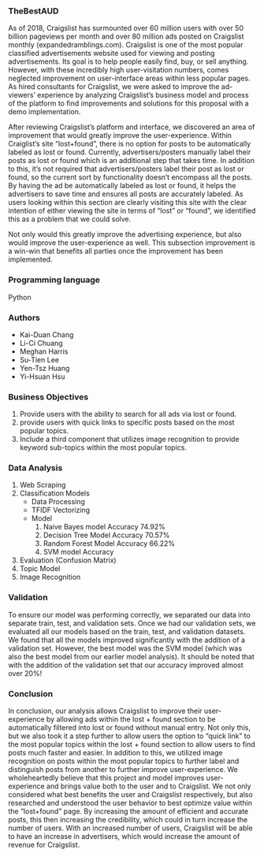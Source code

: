 ### TheBestAUD
As of 2018, Craigslist has surmounted over 60 million users with over 50 billion pageviews per month and over 80 million ads posted on Craigslist monthly (expandedramblings.com). Craigslist is one of the most popular classified advertisements website used for 
viewing and posting advertisements. Its goal is to help people easily find, buy, or sell anything. However, with these incredibly high user-visitation numbers, comes neglected 
improvement on user-interface areas within less popular pages. As hired consultants for Craigslist, we were asked to improve the ad-viewers’ experience by analyzing Craigslist’s business model and process of the platform to find improvements and solutions for this proposal with a demo implementation.

After reviewing Craigslist’s platform and interface, we discovered an area of improvement that would greatly improve the user-experience. Within Craiglist’s site “lost+found”, there is no option for posts to be automatically labeled as lost or found. Currently, advertisers/posters manually label their posts as lost or found which is an additional step that takes time. In addition to this, it’s not required that advertisers/posters label their post as lost or found, so the current sort by functionality doesn’t encompass all the posts. By having the ad be automatically labeled as lost or found, it helps the advertisers to save time and ensures all posts are accurately labeled. 
As users looking within this section are clearly visiting this site with the clear intention of either viewing the site in terms of “lost” or “found”, we identified this as a problem that we could solve. 

Not only would this greatly improve the advertising experience, but also would improve the user-experience as well. This subsection improvement is a win-win that benefits all parties once the improvement has been implemented.

### Programming language
Python

### Authors
* Kai-Duan Chang
* Li-Ci Chuang
* Meghan Harris
* Su-Tien Lee
* Yen-Tsz Huang
* Yi-Hsuan Hsu

### Business Objectives
1. Provide users with the ability to search for all ads via lost or found.
2. provide users with quick links to specific posts based on the most popular topics.
3. Include a third component that utilizes image recognition to provide keyword sub-topics within the most popular topics.

### Data Analysis
1. Web Scraping
2. Classification Models
    * Data Processing
    * TFIDF Vectorizing
    * Model
      1. Naive Bayes model Accuracy 74.92%
      2. Decision Tree Model Accuracy 70.57%
      3. Random Forest Model Accuracy 66.22%
      4. SVM model Accuracy
3. Evaluation (Confusion Matrix)
4. Topic Model
5. Image Recognition

### Validation
To ensure our model was performing correctly, we separated our data into separate train, test, and validation sets.
Once we had our validation sets, we evaluated all our models based on the train, test, and validation datasets. We found that all the models improved significantly with the addition of a validation set. However, the best model was the SVM model (which was also the best model from our earlier model analysis). It should be noted that with the addition of the validation set that our accuracy improved almost over 20%!

### Conclusion
In conclusion, our analysis allows Craigslist to improve their user-experience by allowing ads within the lost + found section to be automatically filtered into lost or found without manual entry. Not only this, but we also took it a step further to allow users the option to “quick link” to the most popular topics within the lost + found section to allow users to find posts much faster and easier. In addition to this, we utilized image recognition on posts within the most popular topics to further label and distinguish posts from another to further improve user-experience.
We wholeheartedly believe that this project and model improves user-experience and brings value both to the user and to Craigslist. We not only considered what best benefits the user and Craigslist respectively, but also researched and understood the user behavior to best optimize value within the “lost+found” page. By increasing the amount of efficient and accurate posts, this then increasing the credibility, which could in turn increase the number of users. With an increased number of users, Craigslist will be able to have an increase in advertisers, which would increase the amount of revenue for Craigslist.

